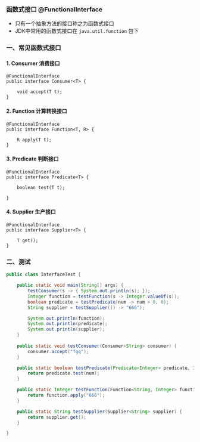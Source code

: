 ### 函数式接口 @FunctionalInterface
* 只有一个抽象方法的接口称之为函数式接口
* JDK中常用的函数式接口在 `java.util.function` 包下


### 一、常见函数式接口
#### 1. Consumer 消费接口
```
@FunctionalInterface
public interface Consumer<T> {

    void accept(T t);
}
```


#### 2. Function 计算转换接口
```
@FunctionalInterface
public interface Function<T, R> {

    R apply(T t);
}
```


#### 3. Predicate 判断接口
```
@FunctionalInterface
public interface Predicate<T> {

    boolean test(T t);

}
```


#### 4. Supplier 生产接口
```
@FunctionalInterface
public interface Supplier<T> {

    T get();
}
```


### 二、测试
```java
public class InterfaceTest {

    public static void main(String[] args) {
        testConsumer(s -> { System.out.println(s); });
        Integer function = testFunction(s -> Integer.valueOf(s));
        boolean predicate = testPredicate(num -> num > 0, 0);
        String supplier = testSupplier(() -> "666");

        System.out.println(function);
        System.out.println(predicate);
        System.out.println(supplier);
    }
    
    public static void testConsumer(Consumer<String> consumer) {
        consumer.accept("fgq");
    }

    public static boolean testPredicate(Predicate<Integer> predicate, Integer num) {
        return predicate.test(num);
    }

    public static Integer testFunction(Function<String, Integer> function) {
        return function.apply("666");
    }

    public static String testSupplier(Supplier<String> supplier) {
        return supplier.get();
    }

}
```

